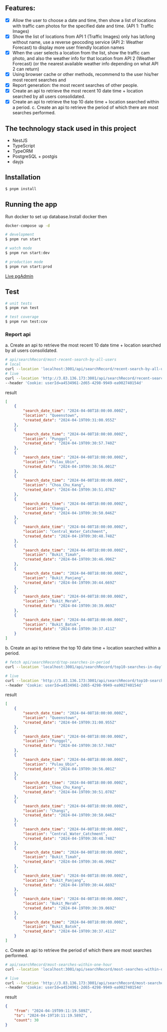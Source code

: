 
## Features:

- [x] Allow the user to choose a date and time, then show a list of locations with traffic cam photos for the specified date and time. (API 1: Traffic Images)
- [x] Show the list of locations from API 1 (Traffic Images) only has lat/long without name, use a reverse geocoding service (API 2: Weather Forecast) to display more user friendly location names
- [x] When the user selects a location from the list, show the traffic cam photo, and also the weather info for that location from API 2 (Weather Forecast) (or the nearest available weather info depending on what API 2 can return)
- [x] Using browser cache or other methods, recommend to the user his/her most recent searches and 
- [x] Report generation: the most recent searches of other people.
- [x] Create an api to retrieve the most recent 10 date time + location searched by all users consolidated.
- [x] Create an api to retrieve the top 10 date time + location searched within a period. c. Create an api to retrieve the period of which there are most searches performed.

## The technology stack used in this project

* NestJS
* TypeScript
* TypeORM
* PostgreSQL + postgis
* dayjs
  
## Installation

```bash
$ pnpm install
```

## Running the app

Run docker to set up database.Install docker then

```bash
docker-compose up -d
```

```bash
# development
$ pnpm run start

# watch mode
$ pnpm run start:dev

# production mode
$ pnpm run start:prod
```
[Live pgAdmin](http://3.83.136.173:5050/)


## Test

```bash
# unit tests
$ pnpm run test

# test coverage
$ pnpm run test:cov
```

### Report api
a. Create an api to retrieve the most recent 10 date time + location searched by all users consolidated.

```bash
# api/searchRecord/most-recent-search-by-all-users
# local
curl --location 'localhost:3001/api/searchRecord/recent-search-by-all-users'
# live
curl --location 'http://3.83.136.173:3001/api/searchRecord/recent-search-by-all-users' \
--header 'Cookie: userId=a4534961-2d65-4298-9949-ea902740154d'
```
result
```json
[
    {
        "search_date_time": "2024-04-08T18:00:00.000Z",
        "location": "Queenstown",
        "created_date": "2024-04-19T09:31:00.955Z"
    },
    {
        "search_date_time": "2024-04-08T18:00:00.000Z",
        "location": "Punggol",
        "created_date": "2024-04-19T09:30:57.740Z"
    },
    {
        "search_date_time": "2024-04-08T18:00:00.000Z",
        "location": "Pulau_Ubin",
        "created_date": "2024-04-19T09:30:56.001Z"
    },
    {
        "search_date_time": "2024-04-08T18:00:00.000Z",
        "location": "Choa_Chu_Kang",
        "created_date": "2024-04-19T09:30:51.078Z"
    },
    {
        "search_date_time": "2024-04-08T18:00:00.000Z",
        "location": "Changi",
        "created_date": "2024-04-19T09:30:50.046Z"
    },
    {
        "search_date_time": "2024-04-08T18:00:00.000Z",
        "location": "Central_Water_Catchment",
        "created_date": "2024-04-19T09:30:48.748Z"
    },
    {
        "search_date_time": "2024-04-08T18:00:00.000Z",
        "location": "Bukit_Timah",
        "created_date": "2024-04-19T09:30:46.996Z"
    },
    {
        "search_date_time": "2024-04-08T18:00:00.000Z",
        "location": "Bukit_Panjang",
        "created_date": "2024-04-19T09:30:44.669Z"
    },
    {
        "search_date_time": "2024-04-08T18:00:00.000Z",
        "location": "Bukit_Merah",
        "created_date": "2024-04-19T09:30:39.069Z"
    },
    {
        "search_date_time": "2024-04-08T18:00:00.000Z",
        "location": "Bukit_Batok",
        "created_date": "2024-04-19T09:30:37.411Z"
    }
]
```

b. Create an api to retrieve the top 10 date time + location searched within a period.
   
```bash
# fetch api/searchRecord/top-searches-in-period
curl --location 'localhost:3001/api/searchRecord/top10-searches-in-day?date=2024-04-19T12%3A25%3A30'

# live 
curl --location 'http://3.83.136.173:3001/api/searchRecord/top10-searches-in-day?date=2024-04-20' \
--header 'Cookie: userId=a4534961-2d65-4298-9949-ea902740154d'

```
result
```json
[
    {
        "search_date_time": "2024-04-08T18:00:00.000Z",
        "location": "Queenstown",
        "created_date": "2024-04-19T09:31:00.955Z"
    },
    {
        "search_date_time": "2024-04-08T18:00:00.000Z",
        "location": "Punggol",
        "created_date": "2024-04-19T09:30:57.740Z"
    },
    {
        "search_date_time": "2024-04-08T18:00:00.000Z",
        "location": "Pulau_Ubin",
        "created_date": "2024-04-19T09:30:56.001Z"
    },
    {
        "search_date_time": "2024-04-08T18:00:00.000Z",
        "location": "Choa_Chu_Kang",
        "created_date": "2024-04-19T09:30:51.078Z"
    },
    {
        "search_date_time": "2024-04-08T18:00:00.000Z",
        "location": "Changi",
        "created_date": "2024-04-19T09:30:50.046Z"
    },
    {
        "search_date_time": "2024-04-08T18:00:00.000Z",
        "location": "Central_Water_Catchment",
        "created_date": "2024-04-19T09:30:48.748Z"
    },
    {
        "search_date_time": "2024-04-08T18:00:00.000Z",
        "location": "Bukit_Timah",
        "created_date": "2024-04-19T09:30:46.996Z"
    },
    {
        "search_date_time": "2024-04-08T18:00:00.000Z",
        "location": "Bukit_Panjang",
        "created_date": "2024-04-19T09:30:44.669Z"
    },
    {
        "search_date_time": "2024-04-08T18:00:00.000Z",
        "location": "Bukit_Merah",
        "created_date": "2024-04-19T09:30:39.069Z"
    },
    {
        "search_date_time": "2024-04-08T18:00:00.000Z",
        "location": "Bukit_Batok",
        "created_date": "2024-04-19T09:30:37.411Z"
    }
]
```

c. Create an api to retrieve the period of which there are most searches performed.

```bash
# api/searchRecord/most-searches-within-one-hour
curl --location 'localhost:3001/api/searchRecord/most-searches-within-one-hour?date=2024-04-19T12%3A25%3A30'

# live
curl --location 'http://3.83.136.173:3001/api/searchRecord/most-searches-within-one-hour?date=2024-04-20' \
--header 'Cookie: userId=a4534961-2d65-4298-9949-ea902740154d'
```
result 

```json
{
    "from": "2024-04-19T09:11:19.589Z",
    "to": "2024-04-19T10:11:19.589Z",
    "count": 30
}
```
